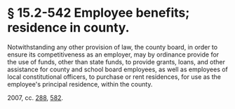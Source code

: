 # § 15.2-542 Employee benefits; residence in county.

<p>Notwithstanding any other provision of law, the county board, in order to ensure its competitiveness as an employer, may by ordinance provide for the use of funds, other than state funds, to provide grants, loans, and other assistance for county and school board employees, as well as employees of local constitutional officers, to purchase or rent residences, for use as the employee's principal residence, within the county.</p><p>2007, cc. <a href='http://lis.virginia.gov/cgi-bin/legp604.exe?071+ful+CHAP0288'>288</a>, <a href='http://lis.virginia.gov/cgi-bin/legp604.exe?071+ful+CHAP0582'>582</a>.</p>